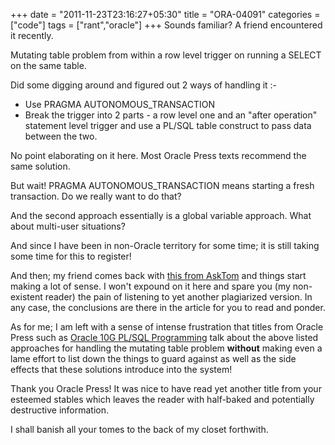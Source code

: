+++
date = "2011-11-23T23:16:27+05:30"
title = "ORA-04091"
categories = ["code"]
tags = ["rant","oracle"]
+++
Sounds familiar? A friend encountered it recently. 

Mutating table problem from within a row level trigger on running a SELECT on the same table. 
<!--more-->

Did some digging around and figured out 2 ways of handling it :-

* Use PRAGMA AUTONOMOUS_TRANSACTION
* Break the trigger into 2 parts - a row level one and an "after operation" statement level trigger and use a PL/SQL table construct to pass data between the two.

No point elaborating on it here. Most Oracle Press texts recommend the same solution.

But wait! PRAGMA AUTONOMOUS_TRANSACTION means starting a fresh transaction. Do we really want to do that?

And the second approach essentially is a global variable approach. What about multi-user situations?

And since I have been in non-Oracle territory for some time; it is still taking some time for this to register!

And then; my friend  comes back with [this from AskTom](http://www.oracle.com/technology/oramag/oracle/08-sep/o58asktom.html) and things start making a lot of sense. I won't expound on it here and spare you (my non-existent reader) the pain of listening to yet another plagiarized version. In any case, the conclusions are there in the article for you to read and ponder.

As for me; I am left with a sense of intense frustration that titles from Oracle Press such as [Oracle 10G PL/SQL Programming](http://www.amazon.com/Oracle-Database-10g-SQL-Programming/dp/0072230665/ref=sr_1_1?ie=UTF8&s=books&qid=1221835744&sr=1-1) talk about the above listed approaches for handling the mutating table problem __without__ making even a lame effort to list down the things to guard against as well as the side effects that these solutions introduce into the system! 

Thank you Oracle Press! It was nice to have read yet another title from your esteemed stables which leaves the reader with half-baked and potentially destructive information. 

I shall banish all your tomes to the back of my closet forthwith.
